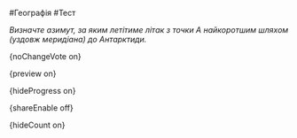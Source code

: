 #Географія #Тест

*Визначте азимут, за яким летітиме літак з точки А найкоротшим шляхом (уздовж меридіана) до Антарктиди.*

{noChangeVote on}

{preview on}

{hideProgress on}

{shareEnable off}

{hideCount on}

